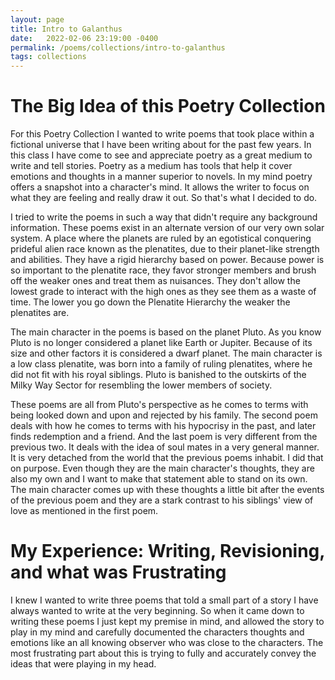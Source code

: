 ```yaml
---
layout: page
title: Intro to Galanthus
date:   2022-02-06 23:19:00 -0400
permalink: /poems/collections/intro-to-galanthus
tags: collections
---
```


# The Big Idea of this Poetry Collection
For this Poetry Collection I wanted to write poems that took place within a fictional universe that I have been writing about for the past few years. In this class I have come to see and appreciate poetry as a great medium to write and tell stories. Poetry as a medium has tools that help it cover emotions and thoughts in a manner superior to novels. In my mind poetry offers a snapshot into a character's mind. It allows the writer to focus on what they are feeling and really draw it out. So that's what I decided to do.

I tried to write the poems in such a way that didn't require any background information. These poems exist  in an alternate version of our very own solar system. A place where the planets are ruled by an egotistical conquering prideful alien race known as the plenatites, due to their planet-like strength and abilities. They have a rigid hierarchy based on power. Because power is so important to the plenatite race, they favor stronger members and brush off the weaker ones and treat them as nuisances. They don't allow the lowest grade to interact with the high ones as they see them as a waste of time. The lower you go down the Plenatite Hierarchy the weaker the plenatites are.

The main character in the poems is based on the planet Pluto. As you know Pluto is no longer considered a planet like Earth or Jupiter. Because of its size and other factors it is considered a dwarf planet. The main character is a low class plenatite, was born into a family of ruling plenatites, where he did not fit with his royal siblings. Pluto is banished to the outskirts of the Milky Way Sector for resembling the lower members of society.

These poems are all from Pluto's perspective as he comes to terms with being looked down and upon and rejected by his family. The second poem deals with how he comes to terms with his hypocrisy in the past, and later finds redemption and a friend. And the last poem is very different from the previous two. It deals with the idea of soul mates in a very general manner. It is very detached from the world that the previous poems inhabit. I did that on purpose. Even though they are the main character's thoughts, they are also my own and I want to make that statement able to stand on its own. The main character comes up with these thoughts a little bit after the events of the previous poem and they are a stark contrast to his siblings' view of love as mentioned in the first poem.

# My Experience: Writing, Revisioning, and what was Frustrating
I knew I wanted to write three poems that told a small part of a story I have always wanted to write at the very beginning. So when it came down to writing these poems I just kept my premise in mind, and allowed the story to play in my mind and carefully documented the characters thoughts and emotions like an all knowing observer who was close to the characters. The most frustrating part about this is trying to fully and accurately convey the ideas that were playing in my head.